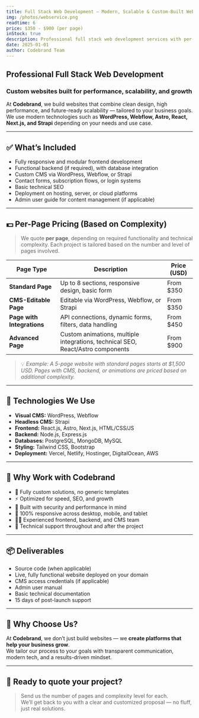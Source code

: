 ```yaml
---
title: Full Stack Web Development – Modern, Scalable & Custom-Built Websites
img: /photos/webservice.png
readtime: 6
price: $350 - $900 (per page)
inStock: true
description: Professional full stack web development services with per-page pricing based on complexity. We build fast, scalable, and fully manageable websites using technologies like WordPress, Webflow, Astro, React, Next.js, and Strapi.
date: 2025-01-01
author: Codebrand Team
---
```


## Professional Full Stack Web Development

### Custom websites built for performance, scalability, and growth

At **Codebrand**, we build websites that combine clean design, high performance, and future-ready scalability — tailored to your business goals.  
We use modern technologies such as **WordPress, Webflow, Astro, React, Next.js, and Strapi** depending on your needs and use case.

---

## ✅ What’s Included

- Fully responsive and modular frontend development  
- Functional backend (if required), with database integration  
- Custom CMS via WordPress, Webflow, or Strapi  
- Contact forms, subscription flows, or login systems  
- Basic technical SEO  
- Deployment on hosting, server, or cloud platforms  
- Admin user guide for content management (if applicable)

---

## 💵 Per-Page Pricing (Based on Complexity)

> We quote **per page**, depending on required functionality and technical complexity. Each project is tailored based on the number and level of pages involved.

| Page Type                    | Description                                                                                 | Price (USD)     |
|-----------------------------|---------------------------------------------------------------------------------------------|-----------------|
| **Standard Page**           | Up to 8 sections, responsive design, basic form                                             | From $350       |
| **CMS-Editable Page**       | Editable via WordPress, Webflow, or Strapi                                                  | From $350       |
| **Page with Integrations**  | API connections, dynamic forms, filters, data handling                                     | From $450       |
| **Advanced Page**           | Custom animations, multiple integrations, technical SEO, React/Astro components            | From $900       |

> 💡 *Example: A 5-page website with standard pages starts at $1,500 USD. Pages with CMS, backend, or animations are priced based on additional complexity.*

---

## 🧪 Technologies We Use

- **Visual CMS:** WordPress, Webflow  
- **Headless CMS:** Strapi  
- **Frontend:** React.js, Astro, Next.js, HTML/CSS/JS  
- **Backend:** Node.js, Express.js  
- **Databases:** PostgreSQL, MongoDB, MySQL  
- **Styling:** Tailwind CSS, Bootstrap  
- **Deployment:** Vercel, Netlify, Hostinger, DigitalOcean, AWS  

---

## 🎯 Why Work with Codebrand

- 🧩 Fully custom solutions, no generic templates  
- ⚡ Optimized for speed, SEO, and growth  
- 🔐 Built with security and performance in mind  
- 📱 100% responsive across desktop, mobile, and tablet  
- 👨‍💻 Experienced frontend, backend, and CMS team  
- 💬 Technical support throughout and after the project

---

## 📦 Deliverables

- Source code (when applicable)  
- Live, fully functional website deployed on your domain  
- CMS access credentials (if applicable)  
- Admin user manual  
- Basic technical documentation  
- 15 days of post-launch support

---

## 🤝 Why Choose Us?

At **Codebrand**, we don’t just build websites — we **create platforms that help your business grow**.  
We tailor our process to your goals with transparent communication, modern tech, and a results-driven mindset.

---

## 🚀 Ready to quote your project?

> Send us the number of pages and complexity level for each.  
> We’ll get back to you with a clear and customized proposal — no fluff, just real solutions.
